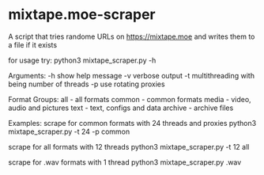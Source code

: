# mixtape.moe-scraper
A script that tries randome URLs on https://mixtape.moe and writes them to a file if it exists

for usage try:
      python3 mixtape_scraper.py -h

Arguments:
      -h                show help message
      -v                verbose output
      -t <threads>      multithreading with <threads> being number of threads
      -p                use rotating proxies
     
Format Groups:
  all     - all formats
  common  - common formats
  media   - video, audio and pictures
  text    - text, configs and data
  archive - archive files
                
Examples:
  scrape for common formats with 24 threads and proxies
      python3 mixtape_scraper.py -t 24 -p common    

  scrape for all formats with 12 threads
      python3 mixtape_scraper.py -t 12 all    

  scrape for .wav formats with 1 thread
      python3 mixtape_scraper.py .wav
